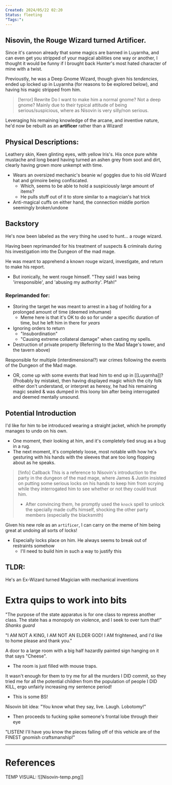 ```yaml
---
Created: 2024/05/22 02:20
Status: fleeting
"Tags:":
---
```

## Nisovin, the Rouge Wizard turned Artificer.
Since it's cannon already that some magics are banned in Luyarnha, and can even get you stripped of your magical abilities one way or another, I thought it would be funny if I brought back Hunter's most hated character of mine with a twist.

Previoustly, he was a Deep Gnome Wizard, though given his *tendencies*, ended up locked up in Luyarnha (for reasons to be explored below), and having his magic stripped from him. 
> [!error] Rewrite
> Do I want to make him a normal gnome? Not a deep gnome?
> Mainly due to their typical attitude of being serious/suspicious, where as Nisovin is very silly/non serious.

Leveraging his remaining knowledge of the arcane, and inventive nature, he'd now be rebuilt as an **artificer** rather than a Wizard!

## Physical Descriptions:
Leathery skin, Keen glinting eyes, with yellow Iris's. His once pure white mustache and long beard having turned an ashen grey from soot and dirt, clearly having grown more unkempt with time.
- Wears an oversized mechanic's beanie w/ goggles due to his old Wizard hat and grimoire being confiscated.
	- Which, seems to be able to hold a suspiciously large amount of items?
	- He pulls stuff out of it to store similar to a magician's hat trick
- Anti-magical cuffs on either hand, the connection middle portion seemingly broken/undone
## Backstory
He's now been labeled as the very thing he used to hunt... a rouge wizard.

Having been reprimanded for his treatment of suspects & criminals during his investigation into the Dungeon of the mad mage.

He was meant to apprehend a known rouge wizard, investigate, and return to make his report. 
- But ironically, he went rouge himself.
"They said I was being 'irresponsible', and 'abusing my authority'. Pfah!"
### Reprimanded for:
- Storing the target he was meant to arrest in a bag of holding for a prolonged amount of time (deemed inhumane)
	- Meme here is that it's OK to do so for under a specific duration of time, but he left him in there for *years*
- Ignoring orders to return
	- "Insubordination"
	- "Causing extreme collateral damage" when casting my spells.
- Destruction of private property (Referring to the Mad Mage's tower, and the tavern above)

Responsible for multiple (interdimensional?) war crimes following the events of the Dungeon of the Mad mage.
- OR, come up with some events that lead him to end up in [[Luyarnha]]? (Probably by mistake), then having displayed magic which the city folk either don't understand, or interpret as heresy, he had his remaining magic sealed & was dumped in this loony bin after being interrogated and deemed mentally unsound.

## Potential Introduction
I'd like for him to be introduced wearing a straight jacket, which he promptly manages to undo on his own.
- One moment, their looking at him, and it's completely tied snug as a bug in a rug. 
- The next moment, it's completely loose, most notable with how he's gesturing with his hands with the sleeves that are too long flopping about as he speaks.
> [!info] Callback
> This is a reference to Nisovin's introduction to the party in the dungeon of the mad mage, where James & Justin insisted on putting some serious locks on his hands to keep him from scrying while they interrogated him to see whether or not they could trust him.
> - After convincing them, he promptly used the `knock` spell to unlock the specially made cuffs himself, shocking the other party members (especially the blacksmith)

Given his new role as an `artificer`, I can carry on the meme of him being great at undoing all sorts of locks!
- Especially locks place on him. He always seems to break out of restraints somehow
	- I'll need to build him in such a way to justify this

## TLDR:
He's an Ex-Wizard turned Magician with mechanical inventions

# Extra quips to work into bits
"The purpose of the state apparatus is for one class to repress another class.
The state has a monopoly on violence, and I seek to over turn that!" *Shanks guard*

"I AM NOT A KING, I AM NOT AN ELDER GOD! I AM frightened, and I'd like to home please and thank you."

A door to a large room with a big half hazardly painted sign hanging on it that says "Cheese".
- The room is just filled with mouse traps.

It wasn't enough for them to try me for all the murders I DID commit, so they tried me for all the potential children from the population of people I DID KILL, ergo unfairly increasing my sentence period!
- This is some BS!

Nisovin bit idea:
"You know what they say, live. Laugh. Lobotomy!"
- Then proceeds to fucking spike someone's frontal lobe through their eye

"LISTEN! I'll have you know the pieces falling off of this vehicle are of the FINEST gnomish craftsmanship!"

---
# References

TEMP VISUAL:
![[Nisovin-temp.png]]